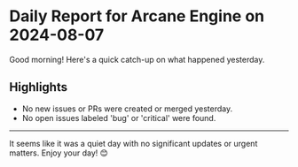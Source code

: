 # Daily Report for Arcane Engine on 2024-08-07

Good morning! Here's a quick catch-up on what happened yesterday.

## Highlights
- No new issues or PRs were created or merged yesterday.
- No open issues labeled 'bug' or 'critical' were found.

---

It seems like it was a quiet day with no significant updates or urgent matters. Enjoy your day! 😊